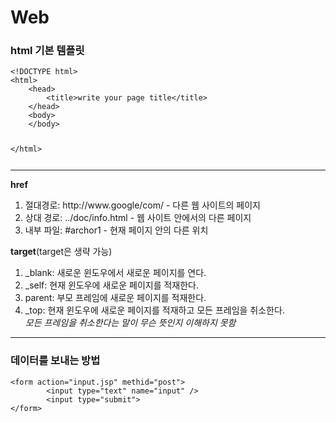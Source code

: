 # Web
<p><h3>html 기본 템플릿</h3></p>
<p><code><pre>
&lt;!DOCTYPE html&gt;
&lt;html&gt;
    &lt;head&gt;
        &lt;title&gt;write your page title&lt;/title&gt;
    &lt;/head&gt;
    &lt;body&gt;
    &lt;/body&gt;

&lt;/html&gt;
</pre></code></p>

<hr>
<p><b>href</b></p>
        <ol>
                <li>절대경로: http://www.google/com/ - 다른 웹 사이트의 페이지</li>
                <li>상대 경로: ../doc/info.html - 웹 사이트 안에서의 다른 페이지</li>
                <li>내부 파일: #archor1 - 현재 페이지 안의 다른 위치</li>
        </ol>
        <p><b>target</b>(target은 생략 가능)</p>
        <ol>
                <li>_blank: 새로운 윈도우에서 새로운 페이지를 연다.</li>
                <li>_self: 현재 윈도우에 새로운 페이지를 적재한다.</li>
                <li>parent: 부모 프레임에 새로운 페이지를 적재한다.</li>
                <li>_top: 현재 윈도우에 새로운 페이지를 적재하고 모든 프레임을 취소한다.</li>
                <em>모든 프레임을 취소한다는 말이 무슨 뜻인지 이해하지 못함</em>
        </ol>

<hr>

<p><h3>데이터를 보내는 방법</h3></p>
<p><code><pre>
&lt;form action="input.jsp" methid="post"&gt;
        &lt;input type="text" name="input" /&gt;
        &lt;input type="submit"&gt;
&lt;/form&gt;
</pre></code></p>
